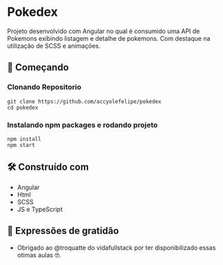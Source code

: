 # Pokedex

Projeto desenvolvido com Angular no qual é consumido uma API de Pokemons exibindo listagem e detalhe de pokemons.
Com destaque na utilização de SCSS e animações.

## 🚀 Começando

### Clonando Repositorio

```shell
git clone https://github.com/accyolefelipe/pokedex
cd pokedex
```

### Instalando npm packages e rodando projeto

```shell
npm install
npm start
```

## 🛠️ Construído com

* Angular
* Html
* SCSS
* JS e TypeScript


## 🎁 Expressões de gratidão

* Obrigado ao @troquatte do vidafullstack por ter disponibilizado essas otimas aulas 🤓.



